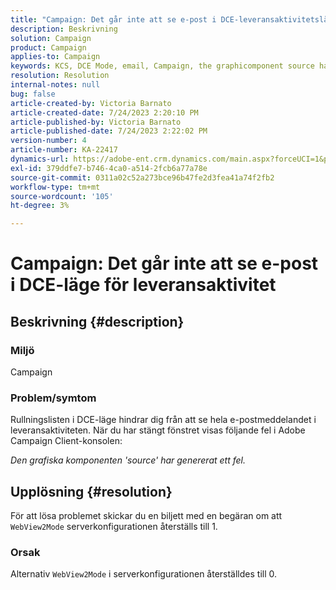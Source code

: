 ```yaml
---
title: "Campaign: Det går inte att se e-post i DCE-leveransaktivitetsläge"
description: Beskrivning
solution: Campaign
product: Campaign
applies-to: Campaign
keywords: KCS, DCE Mode, email, Campaign, the graphicomponent source has generated an error, delivery activity
resolution: Resolution
internal-notes: null
bug: false
article-created-by: Victoria Barnato
article-created-date: 7/24/2023 2:20:10 PM
article-published-by: Victoria Barnato
article-published-date: 7/24/2023 2:22:02 PM
version-number: 4
article-number: KA-22417
dynamics-url: https://adobe-ent.crm.dynamics.com/main.aspx?forceUCI=1&pagetype=entityrecord&etn=knowledgearticle&id=813ca62e-2d2a-ee11-bdf4-6045bd0065b6
exl-id: 379ddfe7-b746-4ca0-a514-2fcb6a77a78e
source-git-commit: 0311a02c52a273bce96b47fe2d3fea41a74f2fb2
workflow-type: tm+mt
source-wordcount: '105'
ht-degree: 3%

---
```


# Campaign: Det går inte att se e-post i DCE-läge för leveransaktivitet

## Beskrivning {#description}


### Miljö

Campaign

### Problem/symtom

Rullningslisten i DCE-läge hindrar dig från att se hela e-postmeddelandet i leveransaktiviteten. När du har stängt fönstret visas följande fel i Adobe Campaign Client-konsolen:

*Den grafiska komponenten &#39;source&#39; har genererat ett fel.*


## Upplösning {#resolution}


För att lösa problemet skickar du en biljett med en begäran om att `WebView2Mode` serverkonfigurationen återställs till 1.

### Orsak

Alternativ `WebView2Mode` i serverkonfigurationen återställdes till 0.
